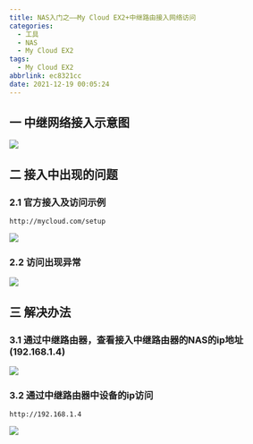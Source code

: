 ```yaml
---
title: NAS入门之——My Cloud EX2+中继路由接入网络访问
categories:
  - 工具
  - NAS
  - My Cloud EX2
tags:
  - My Cloud EX2
abbrlink: ec8321cc
date: 2021-12-19 00:05:24
---
```

## 一 中继网络接入示意图
![][1]

<!--more-->

## 二 接入中出现的问题

### 2.1 官方接入及访问示例

```
http://mycloud.com/setup
```

![][2]

### 2.2 访问出现异常
![][3]

## 三 解决办法

### 3.1 通过中继路由器，查看接入中继路由器的NAS的ip地址(192.168.1.4)
![][4]

### 3.2 通过中继路由器中设备的ip访问

```
http://192.168.1.4
```
![][5]


[1]:https://fastly.jsdelivr.net/gh/PGzxc/CDN@master/blog-nas/nas-ex2-net-connect.png
[2]:https://fastly.jsdelivr.net/gh/PGzxc/CDN@master/blog-nas/nas-ex2-guanfang-director.png
[3]:https://fastly.jsdelivr.net/gh/PGzxc/CDN@master/blog-nas/nas-ex2-guanfang-director-error.png
[4]:https://fastly.jsdelivr.net/gh/PGzxc/CDN@master/blog-nas/nas-ex2-zhongji-device-list-nas.png
[5]:https://fastly.jsdelivr.net/gh/PGzxc/CDN@master/blog-nas/nas-ex2-zhongji-web-info.png